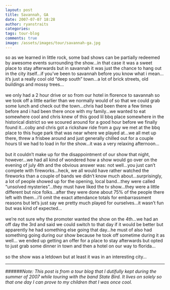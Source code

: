 ```yaml
---
layout: post
title: Savannah, GA
date: 2007-07-07 18:28
author: ryanstraits
categories: 
tags: tour-blog
comments: true
image: /assets/images/tour/savannah-ga.jpg
---
```


<!-- break -->

so as we learned in little rock, some bad shows can be partially redeemed by awesome events surrounding the show…in that case it was a sweet place to stay afterwards but in savannah it was just the chance to hang out in the city itself…if you’ve been to savannah before you know what i mean…it’s just a really cool old “deep south” town…a lot of brick streets, old buildings and mossy trees…<br /><br />we only had a 2 hour drive or so from our hotel in florence to savannah so we took off a little earlier than we normally would of so that we could grab some lunch and check out the town…chris had been there a few times before and i had been there once with my family…we wanted to eat somewhere cool and chris knew of this good lil bbq place somewhere in the historical district so we scoured around for a good hour before we finally found it…coby and chris got a rickshaw ride from a guy we met at the bbq place to this huge park that was near where we played at…we all met up there, threw a frisbee around and just generally chilled out for a couple hours til we had to load in for the show…it was a very relaxing afternoon…<br /><br />but it couldn’t make up for the disappointment of our show that night, however…we had all kind of wondered how a show would go over on the evening of july 4th and the obvious answer was: not well…you just can’t compete with fireworks…heck, we all would have rather watched the fireworks than a couple of bands we didn’t know much about…surprisingly, a lot of people showed up for the opening, local band…they were called “unsolved mysteries”…they must have liked the tv show…they were a little different but nice folks…after they were done about 75% of the people there left with them…i’ll omit the exact attendance totals for embarrassment reasons but let’s just say we pretty much played for ourselves…it wasn’t fun but was kind of expected…<br /><br />we’re not sure why the promoter wanted the show on the 4th…we had an off day the 3rd and said we could switch to that day if it would be better but apparently he had something else going that day…he must of also had something going during our show because he took off sometime during it as well… we ended up getting an offer for a place to stay afterwards but opted to just grab some dinner in town and then a hotel on our way to florida…<br /><br />so the show was a letdown but at least it was in an interesting city…

---

######*Note: This post is from a tour blog that I dutifully kept during the summer of 2007 while touring with the band State Bird. It lives on solely so that one day I can prove to my children that I was once cool.*
